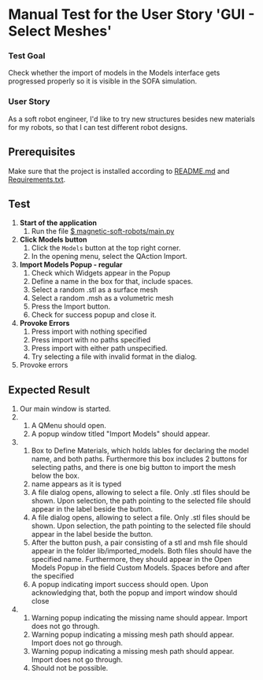 # Manual Test for the User Story 'GUI - Select Meshes'

### Test Goal
Check whether the import of models in the Models interface gets progressed properly so it is visible in the SOFA simulation.

### User Story
As a soft robot engineer, I'd like to try new structures besides new materials for my robots, so that I can test different robot designs.

## Prerequisites
Make sure that the project is installed according to [README.md]() and [Requirements.txt]().


## Test
1. **Start of the application**
    1. Run the file [$ magnetic-soft-robots/main.py](../../../main.py)
2. **Click Models button**
    1. Click the `Models` button at the top right corner.
    2. In the opening menu, select the QAction Import.
3. **Import Models Popup - regular**
    1. Check which Widgets appear in the Popup
    2. Define a name in the box for that, include spaces.
    3. Select a random .stl as a surface mesh
    4. Select a random .msh as a volumetric mesh
    5. Press the Import button.
    6. Check for success popup and close it.
4. **Provoke Errors**
    1. Press import with nothing specified
    2. Press import with no paths specified
    3. Press import with either path unspecified.
    4. Try selecting a file with invalid format in the dialog.
4. Provoke errors
## Expected Result
1. Our main window is started.
2. 
    1. A QMenu should open.
    2. A popup window titled "Import Models" should appear.
3. 
    1. Box to Define Materials, which holds lables for declaring the model name, and both paths. Furthermore this box includes 2 buttons for selecting paths, and there is one big button to import the mesh below the box.
    2. name appears as it is typed
    3. A file dialog opens, allowing to select a file. Only .stl files should be shown. Upon selection, the path pointing to the selected file should appear in the label beside the button.
    4. A file dialog opens, allowing to select a file. Only .stl files should be shown. Upon selection, the path pointing to the selected file should appear in the label beside the button.
    5. After the button push, a pair consisting of a stl and msh file should appear in the folder lib/imported_models. Both files should have the specified name. Furthermore, they should appear in the Open Models Popup in the field Custom Models.
    Spaces before and after the specified 
    6. A popup indicating import success should open. Upon acknowledging that, both the popup and import window should close
4. 
    1. Warning popup indicating the missing name should appear. Import does not go through.
    2. Warning popup indicating a missing mesh path should appear. Import does not go through.
    3. Warning popup indicating a missing mesh path should appear. Import does not go through.
    4. Should not be possible.